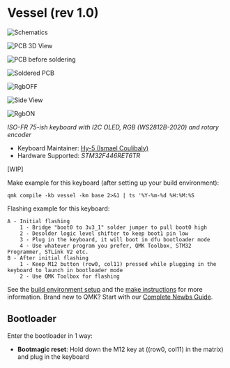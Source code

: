# Vessel (rev 1.0)

![Schematics](https://i.imgur.com/HlWDl3o.png)

![PCB 3D View](https://i.imgur.com/2XooKfC.png)

![PCB before soldering](https://i.imgur.com/tjVfjtJ.jpg)

![Soldered PCB](https://i.imgur.com/sgp3GcP.jpg)

![RgbOFF](https://i.imgur.com/6wOXVmq.jpg)

![Side View](https://i.imgur.com/xnHwEMR.jpg)

![RgbON](https://i.imgur.com/NzUIEAL.jpg)

*ISO-FR 75-ish keyboard with I2C OLED, RGB (WS2812B-2020) and rotary encoder*

* Keyboard Maintainer: [Hy-5 (Ismael Coulibaly)](https://github.com/Hy-5)
* Hardware Supported: *STM32F446RET6TR*


[WIP]

Make example for this keyboard (after setting up your build environment):

    qmk compile -kb vessel -km base 2>&1 | ts '%Y-%m-%d %H:%M:%S

Flashing example for this keyboard:

    A - Initial flashing
        1 - Bridge "boot0 to 3v3_1" solder jumper to pull boot0 high
        2 - Desolder logic level shifter to keep boot1 pin low
        3 - Plug in the keyboard, it will boot in dfu bootloader mode
        4 - Use whatever program you prefer, QMK Toolbox, STM32 Programmer, STLink V2 etc.
    B - After initial flashing
        1 - Keep M12 button (row0, col11) pressed while plugging in the keyboard to launch in bootloader mode
        2 - Use QMK Toolbox for flashing

See the [build environment setup](https://docs.qmk.fm/#/getting_started_build_tools) and the [make instructions](https://docs.qmk.fm/#/getting_started_make_guide) for more information. Brand new to QMK? Start with our [Complete Newbs Guide](https://docs.qmk.fm/#/newbs).

## Bootloader

Enter the bootloader in 1 way:

* **Bootmagic reset**: Hold down the M12 key at ((row0, col11) in the matrix) and plug in the keyboard